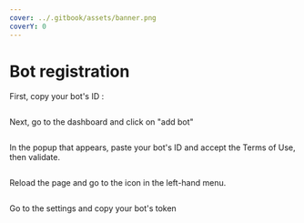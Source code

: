 ```yaml
---
cover: ../.gitbook/assets/banner.png
coverY: 0
---
```


# Bot registration

First, copy your bot's ID :&#x20;

<figure><img src="../.gitbook/assets/Capture d&#x27;écran 2023-06-15 185615.png" alt=""><figcaption></figcaption></figure>

Next, go to the dashboard and click on "add bot"

<figure><img src="../.gitbook/assets/Capture d&#x27;écran 2023-06-15 185340.png" alt=""><figcaption></figcaption></figure>

In the popup that appears, paste your bot's ID and accept the Terms of Use, then validate.

<figure><img src="../.gitbook/assets/Capture d&#x27;écran 2023-06-15 185712.png" alt=""><figcaption></figcaption></figure>

Reload the page and go to the icon in the left-hand menu.

<figure><img src="../.gitbook/assets/Capture d&#x27;écran 2023-06-15 185905.png" alt=""><figcaption></figcaption></figure>

Go to the settings and copy your bot's token

<figure><img src="../.gitbook/assets/Capture d&#x27;écran 2023-06-15 185927.png" alt=""><figcaption></figcaption></figure>
